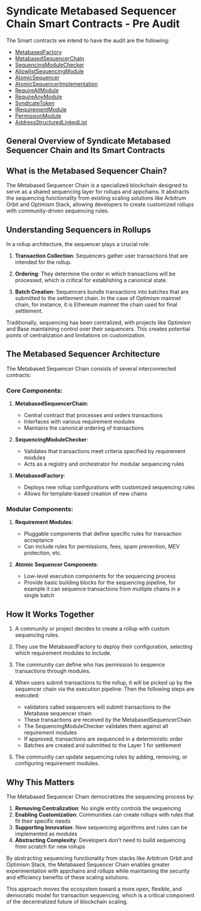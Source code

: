# Syndicate Metabased Sequencer Chain Smart Contracts - Pre Audit

The Smart contracts we intend to have the audit are the following:

- [MetabasedFactory](contract.MetabasedFactory.md)
- [MetabasedSequencerChain](contract.MetabasedSequencerChain.md)
- [SequencingModuleChecker](abstract.SequencingModuleChecker.md)
- [AllowlistSequencingModule](contract.AllowlistSequencingModule.md)
- [AtomicSequencer](contract.AtomicSequencer.md)
- [AtomicSequencerImplementation](contract.AtomicSequencerImplementation.md)
- [RequireAllModule](contract.RequireAllModule.md)
- [RequireAnyModule](contract.RequireAnyModule.md)
- [SyndicateToken](contract.SyndicateToken.md)
- [IRequirementModule](interface.IRequirementModule.md)
- [PermissionModule](interface.PermissionModule.md)
- [AddressStructuredLinkedList](library.AddressStructuredLinkedList.md)

## General Overview of Syndicate Metabased Sequencer Chain and Its Smart Contracts

## What is the Metabased Sequencer Chain?

The Metabased Sequencer Chain is a specialized blockchain designed to serve as a shared sequencing layer for rollups and appchains. It abstracts the sequencing functionality from existing scaling solutions like Arbitrum Orbit and Optimism Stack, allowing developers to create customized rollups with community-driven sequencing rules.

## Understanding Sequencers in Rollups

In a rollup architecture, the sequencer plays a crucial role:

1. **Transaction Collection**: Sequencers gather user transactions that are intended for the rollup.

2. **Ordering**: They determine the order in which transactions will be processed, which is critical for establishing a canonical state.

3. **Batch Creation**: Sequencers bundle transactions into batches that are submitted to the settlement chain. In the case of Optimism mainnet chain, for instance, it is Ethereum mainnet the chain used for final settlement.

Traditionally, sequencing has been centralized, with projects like Optimism and Base maintaining control over their sequencers. This creates potential points of centralization and limitations on customization.

## The Metabased Sequencer Architecture

The Metabased Sequencer Chain consists of several interconnected contracts:

### Core Components:

1. **MetabasedSequencerChain**:

   - Central contract that processes and orders transactions
   - Interfaces with various requirement modules
   - Maintains the canonical ordering of transactions

2. **SequencingModuleChecker**:

   - Validates that transactions meet criteria specified by requirement modules
   - Acts as a registry and orchestrator for modular sequencing rules

3. **MetabasedFactory**:
   - Deploys new rollup configurations with customized sequencing rules
   - Allows for template-based creation of new chains

### Modular Components:

1. **Requirement Modules**:

   - Pluggable components that define specific rules for transaction acceptance
   - Can include rules for permissions, fees, spam prevention, MEV protection, etc.

2. **Atomic Sequencer Components**:
   - Low-level execution components for the sequencing process
   - Provide basic building blocks for the sequencing pipeline, for example it can sequence transactions from multiple chains in a single batch

## How It Works Together

1. A community or project decides to create a rollup with custom sequencing rules.

2. They use the MetabasedFactory to deploy their configuration, selecting which requirement modules to include.

3. The community can define who has permission to sequence transactions through modules.

4. When users submit transactions to the rollup, it will be picked up by the sequencer chain via the execution pipeline:
   Then the following steps are executed:

   - validators called sequencers will submit transactions to the Metabase sequencer chain
   - These transactions are received by the MetabasedSequencerChain
   - The SequencingModuleChecker validates them against all requirement modules
   - If approved, transactions are sequenced in a deterministic order
   - Batches are created and submitted to the Layer 1 for settlement

5. The community can update sequencing rules by adding, removing, or configuring requirement modules.

## Why This Matters

The Metabased Sequencer Chain democratizes the sequencing process by:

1. **Removing Centralization**: No single entity controls the sequencing
2. **Enabling Customization**: Communities can create rollups with rules that fit their specific needs
3. **Supporting Innovation**: New sequencing algorithms and rules can be implemented as modules
4. **Abstracting Complexity**: Developers don't need to build sequencing from scratch for new rollups

By abstracting sequencing functionality from stacks like Arbitrum Orbit and Optimism Stack, the Metabased Sequencer Chain enables greater experimentation with appchains and rollups while maintaining the security and efficiency benefits of these scaling solutions.

This approach moves the ecosystem toward a more open, flexible, and democratic model for transaction sequencing, which is a critical component of the decentralized future of blockchain scaling.
